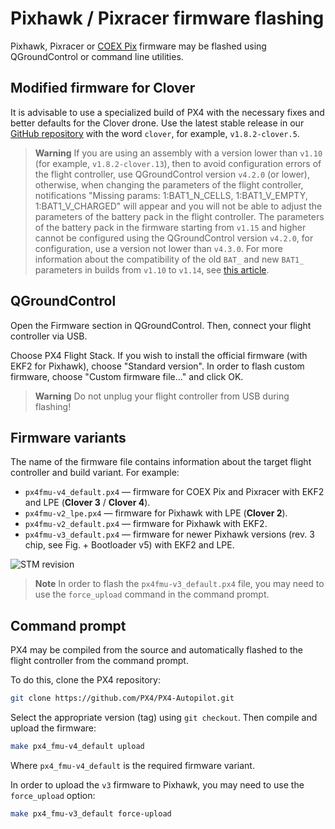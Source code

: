 Pixhawk / Pixracer firmware flashing
===

Pixhawk, Pixracer or [COEX Pix](coex_pix.md) firmware may be flashed using QGroundControl or command line utilities.

Modified firmware for Clover
---

It is advisable to use a specialized build of PX4 with the necessary fixes and better defaults for the Clover drone. Use the latest stable release in our [GitHub repository](https://github.com/CopterExpress/Firmware/releases) with the word `clover`, for example, `v1.8.2-clover.5`.

<div id="release" style="display:none">
<p>Latest stable release: <strong><a id="download-latest-release"></a></strong>.</p>

<ul>
<li>Firmware for COEX Pix and Pixracer (<strong>Clover 4 / Clover 3</strong>) – <a id="firmware-pixracer" href=""><code>px4fmu-v4_default.px4</code></a>.</li>
<li>Firmware for Pixhawk (<strong>Clover 2</strong>) – <a id="firmware-pixhawk" href=""><code>px4fmu-v2_lpe.px4</code></a>.</li>
</ul>
</div>

> **Warning** If you are using an assembly with a version lower than `v1.10` (for example, `v1.8.2-clover.13`), then to avoid configuration errors of the flight controller, use QGroundControl version `v4.2.0` (or lower), otherwise, when changing the parameters of the flight controller, notifications "Missing params: 1:BAT1_N_CELLS, 1:BAT1_V_EMPTY, 1:BAT1_V_CHARGED" will appear and you will not be able to adjust the parameters of the battery pack in the flight controller.
> The parameters of the battery pack in the firmware starting from `v1.15` and higher cannot be configured using the QGroundControl version `v4.2.0`, for configuration, use a version not lower than `v4.3.0`.
> For more information about the compatibility of the old `BAT_` and new `BAT1_` parameters in builds from `v1.10` to `v1.14`, see [this article](https://docs.px4.io/v1.11/en/config/battery.html#parameter-migration-notes).

<script type="text/javascript">
    // get latest release from GitHub
    fetch('https://api.github.com/repos/CopterExpress/Firmware/releases').then(function(res) {
        return res.json();
    }).then(function(data) {
        // look for stable release
        let stable;
        for (let release of data) {
            let clover = (release.name.indexOf('clover') != -1) || (release.name.indexOf('clever') != -1);
            if (clover && !release.prerelease && !release.draft) {
                stable = release;
                break;
            }
        }
        let el = document.querySelector('#download-latest-release');
        el.innerHTML = stable.name;
        el.href = stable.html_url;
        document.querySelector('#release').style.display = 'block';
        for (let asset of stable.assets) {
            console.log(asset.name);
            if (asset.name == 'px4fmu-v4_default.px4') {
                document.querySelector('#firmware-pixracer').href = asset.browser_download_url;
            } else if (asset.name == 'px4fmu-v2_lpe.px4') {
                document.querySelector('#firmware-pixhawk').href = asset.browser_download_url;
            }
        }
    });
</script>

QGroundControl
---

Open the Firmware section in QGroundControl. Then, connect your flight controller via USB.

Choose PX4 Flight Stack. If you wish to install the official firmware (with EKF2 for Pixhawk), choose "Standard version". In order to flash custom firmware, choose "Custom firmware file..." and click OK.

> **Warning** Do not unplug your flight controller from USB during flashing!

Firmware variants
---

The name of the firmware file contains information about the target flight controller and build variant. For example:

* `px4fmu-v4_default.px4` — firmware for COEX Pix and Pixracer with EKF2 and LPE (**Clover 3** / **Clover 4**).
* `px4fmu-v2_lpe.px4` — firmware for Pixhawk with LPE (**Clover 2**).
* `px4fmu-v2_default.px4` — firmware for Pixhawk with EKF2.
* `px4fmu-v3_default.px4` — firmware for newer Pixhawk versions (rev. 3 chip, see Fig. + Bootloader v5) with EKF2 and LPE.

![STM revision](../assets/stmrev.jpg)

> **Note** In order to flash the `px4fmu-v3_default.px4` file, you may need to use the `force_upload` command in the command prompt.

Command prompt
---

PX4 may be compiled from the source and automatically flashed to the flight controller from the command prompt.

To do this, clone the PX4 repository:

```bash
git clone https://github.com/PX4/PX4-Autopilot.git
```

Select the appropriate version (tag) using `git checkout`. Then compile and upload the firmware:

```bash
make px4_fmu-v4_default upload
```

Where `px4_fmu-v4_default` is the required firmware variant.

In order to upload the `v3` firmware to Pixhawk, you may need to use the `force_upload` option:

```bash
make px4_fmu-v3_default force-upload
```

